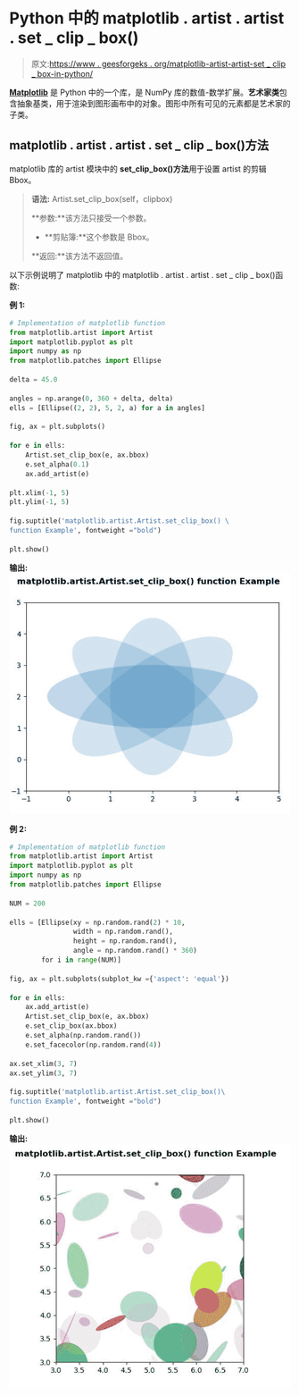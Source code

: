 # Python 中的 matplotlib . artist . artist . set _ clip _ box()

> 原文:[https://www . geesforgeks . org/matplotlib-artist-artist-set _ clip _ box-in-python/](https://www.geeksforgeeks.org/matplotlib-artist-artist-set_clip_box-in-python/)

**[Matplotlib](https://www.geeksforgeeks.org/python-introduction-matplotlib/)** 是 Python 中的一个库，是 NumPy 库的数值-数学扩展。**艺术家类**包含抽象基类，用于渲染到图形画布中的对象。图形中所有可见的元素都是艺术家的子类。

## matplotlib . artist . artist . set _ clip _ box()方法

matplotlib 库的 artist 模块中的 **set_clip_box()方法**用于设置 artist 的剪辑 Bbox。

> **语法:** Artist.set_clip_box(self，clipbox)
> 
> **参数:**该方法只接受一个参数。
> 
> *   **剪贴簿:**这个参数是 Bbox。
> 
> **返回:**该方法不返回值。

以下示例说明了 matplotlib 中的 matplotlib . artist . artist . set _ clip _ box()函数:

**例 1:**

```py
# Implementation of matplotlib function
from matplotlib.artist import Artist
import matplotlib.pyplot as plt 
import numpy as np 
from matplotlib.patches import Ellipse 

delta = 45.0

angles = np.arange(0, 360 + delta, delta) 
ells = [Ellipse((2, 2), 5, 2, a) for a in angles] 

fig, ax = plt.subplots() 

for e in ells: 
    Artist.set_clip_box(e, ax.bbox) 
    e.set_alpha(0.1) 
    ax.add_artist(e) 

plt.xlim(-1, 5) 
plt.ylim(-1, 5) 

fig.suptitle('matplotlib.artist.Artist.set_clip_box() \
function Example', fontweight ="bold") 

plt.show()
```

**输出:**
![](img/9eb2a9b657b04f9f054e93952dbffa26.png)

**例 2:**

```py
# Implementation of matplotlib function
from matplotlib.artist import Artist
import matplotlib.pyplot as plt 
import numpy as np 
from matplotlib.patches import Ellipse 

NUM = 200

ells = [Ellipse(xy = np.random.rand(2) * 10, 
                width = np.random.rand(),  
                height = np.random.rand(), 
                angle = np.random.rand() * 360) 
        for i in range(NUM)] 

fig, ax = plt.subplots(subplot_kw ={'aspect': 'equal'}) 

for e in ells: 
    ax.add_artist(e)
    Artist.set_clip_box(e, ax.bbox) 
    e.set_clip_box(ax.bbox) 
    e.set_alpha(np.random.rand()) 
    e.set_facecolor(np.random.rand(4)) 

ax.set_xlim(3, 7) 
ax.set_ylim(3, 7) 

fig.suptitle('matplotlib.artist.Artist.set_clip_box()\
function Example', fontweight ="bold") 

plt.show()
```

**输出:**
![](img/0791711826db8acf8af096f8ed631249.png)
